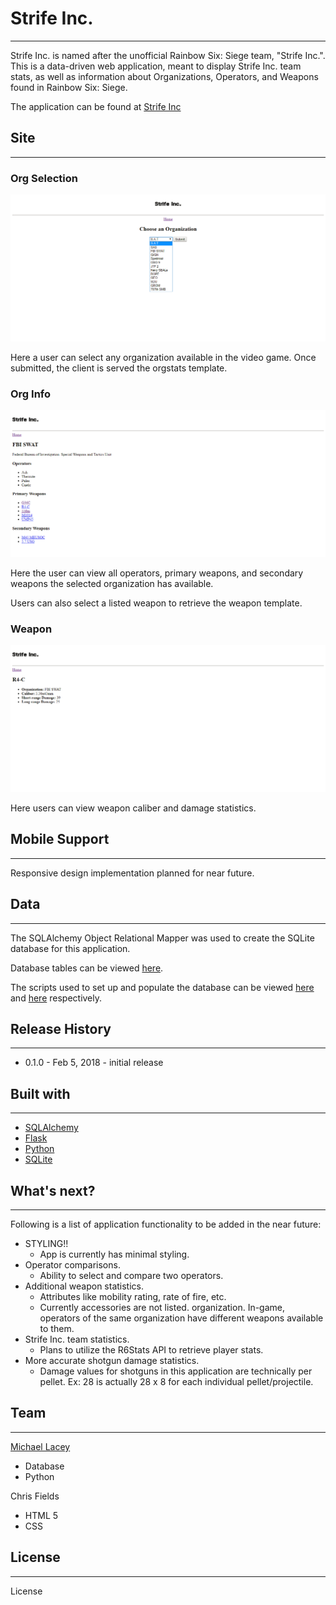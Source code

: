 # Strife Inc.
----

Strife Inc. is named after the unofficial Rainbow Six: Siege team, "Strife Inc.". This is a data-driven web application, meant to display Strife Inc. team stats, as well as information about Organizations, Operators, and Weapons found in Rainbow Six: Siege.  

The application can be found at [Strife Inc](https://strifeinc.herokuapp.com)

## Site
---

### Org Selection

![](images/screenshots/orgs.png)

Here a user can select any organization available in the video game. Once submitted, the client is served the orgstats template.

### Org Info

![](images/screenshots/org.png)

Here the user can view all operators, primary weapons, and secondary weapons the selected organization has available.

Users can also select a listed weapon to retrieve the weapon template.

### Weapon

![](images/screenshots/weapon.png)

Here users can view weapon caliber and damage statistics.

## Mobile Support
---

Responsive design implementation planned for near future.

## Data
---

The SQLAlchemy Object Relational Mapper was used to create the SQLite database for this application. 

Database tables can be viewed [here](https://github.com/laceymwes/strife_inc/blob/master/Modeling/tables.png).

The scripts used to set up and populate the database can be viewed [here](https://github.com/laceymwes/strife_inc/blob/master/database_setup.py) and [here](https://github.com/laceymwes/strife_inc/blob/master/create_database.py) respectively.

## Release History
---

* 0.1.0 - Feb 5, 2018 - initial release

## Built with
---

* [SQLAlchemy](https://www.sqlalchemy.org/)
* [Flask](http://flask.pocoo.org/docs/0.12/)
* [Python](https://python.org)
* [SQLite](https://sqlite.org)

## What's next?
___

Following is a list of application functionality to be added in the near future:

* STYLING!!
	- App is currently has minimal styling.
* Operator comparisons.
	- Ability to select and compare two operators.
* Additional weapon statistics. 
	- Attributes like mobility rating, rate of fire, etc.
	- Currently accessories are not listed.
 organization. In-game, operators of the same organization have different weapons available to them.
* Strife Inc. team statistics.
	- Plans to utilize the R6Stats API to retrieve player stats.
* More accurate shotgun damage statistics.
	- Damage values for shotguns in this application are technically per pellet. Ex: 28 is actually 28 x 8 for each individual pellet/projectile.

## Team
---

[Michael Lacey](https://github.com/laceymwes)

* Database
* Python

Chris Fields

* HTML 5
* CSS

## License
---

License
